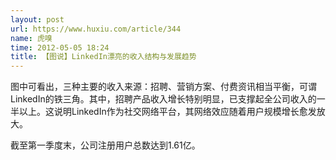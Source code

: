 ```yaml
---
layout: post
url: https://www.huxiu.com/article/344
name: 虎嗅
time: 2012-05-05 18:24
title: 【图说】LinkedIn漂亮的收入结构与发展趋势
---
```

图中可看出，三种主要的收入来源：招聘、营销方案、付费资讯相当平衡，可谓LinkedIn的铁三角。其中，招聘产品收入增长特别明显，已支撑起全公司收入的一半以上。这说明LinkedIn作为社交网络平台，其网络效应随着用户规模增长愈发放大。

截至第一季度末，公司注册用户总数达到1.61亿。

